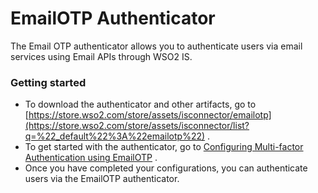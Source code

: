 # EmailOTP Authenticator

The Email OTP authenticator allows you to authenticate users via email
services using Email APIs through WSO2 IS.

### Getting started

-   To download the authenticator and other artifacts, go to
    [https://store.wso2.com/store/assets/isconnector/emailotp](https://store.wso2.com/store/assets/isconnector/list?q=%22_default%22%3A%22emailotp%22)
    .
-   To get started with the authenticator, go to [Configuring
    Multi-factor Authentication using
    EmailOTP](Configuring-Multi-factor-Authentication-using-EmailOTP)
    .
-   Once you have completed your configurations, you can authenticate
    users via the EmailOTP authenticator.
